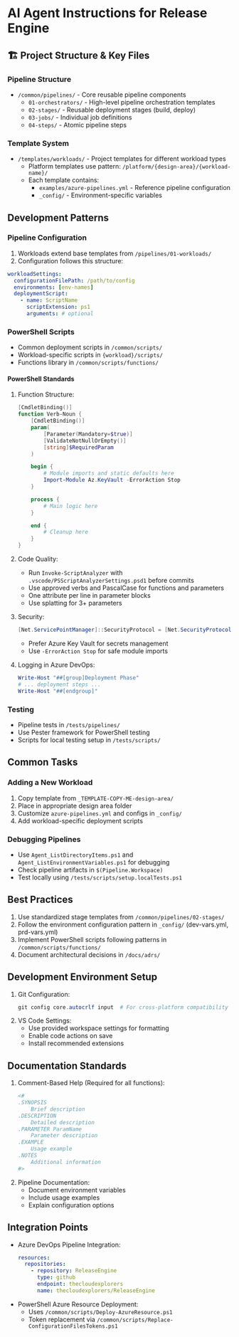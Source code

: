 # AI Agent Instructions for Release Engine

## 🏗️ Project Structure & Key Files

### Pipeline Structure

- `/common/pipelines/` - Core reusable pipeline components
  - `01-orchestrators/` - High-level pipeline orchestration templates
  - `02-stages/` - Reusable deployment stages (build, deploy)
  - `03-jobs/` - Individual job definitions
  - `04-steps/` - Atomic pipeline steps

### Template System

- `/templates/workloads/` - Project templates for different workload types
  - Platform templates use pattern: `/platform/{design-area}/{workload-name}/`
  - Each template contains:
    - `examples/azure-pipelines.yml` - Reference pipeline configuration
    - `_config/` - Environment-specific variables

## Development Patterns

### Pipeline Configuration

1. Workloads extend base templates from `/pipelines/01-workloads/`
2. Configuration follows this structure:

```yaml
workloadSettings:
  configurationFilePath: /path/to/config
  environments: [env-names]
  deploymentScript:
    - name: ScriptName
      scriptExtension: ps1
      arguments: # optional
```

### PowerShell Scripts

- Common deployment scripts in `/common/scripts/`
- Workload-specific scripts in `{workload}/scripts/`
- Functions library in `/common/scripts/functions/`

#### PowerShell Standards

1. Function Structure:

   ```powershell
   [CmdletBinding()]
   function Verb-Noun {
       [CmdletBinding()]
       param(
           [Parameter(Mandatory=$true)]
           [ValidateNotNullOrEmpty()]
           [string]$RequiredParam
       )

       begin {
           # Module imports and static defaults here
           Import-Module Az.KeyVault -ErrorAction Stop
       }

       process {
           # Main logic here
       }

       end {
           # Cleanup here
       }
   }
   ```

2. Code Quality:

   - Run `Invoke-ScriptAnalyzer` with `.vscode/PSScriptAnalyzerSettings.psd1` before commits
   - Use approved verbs and PascalCase for functions and parameters
   - One attribute per line in parameter blocks
   - Use splatting for 3+ parameters

3. Security:

   ```powershell
   [Net.ServicePointManager]::SecurityProtocol = [Net.SecurityProtocolType]::Tls12
   ```

   - Prefer Azure Key Vault for secrets management
   - Use `-ErrorAction Stop` for safe module imports

4. Logging in Azure DevOps:
   ```powershell
   Write-Host "##[group]Deployment Phase"
   # ... deployment steps ...
   Write-Host "##[endgroup]"
   ```

### Testing

- Pipeline tests in `/tests/pipelines/`
- Use Pester framework for PowerShell testing
- Scripts for local testing setup in `/tests/scripts/`

## Common Tasks

### Adding a New Workload

1. Copy template from `_TEMPLATE-COPY-ME-design-area/`
2. Place in appropriate design area folder
3. Customize `azure-pipelines.yml` and configs in `_config/`
4. Add workload-specific deployment scripts

### Debugging Pipelines

- Use `Agent_ListDirectoryItems.ps1` and `Agent_ListEnvironmentVariables.ps1` for debugging
- Check pipeline artifacts in `$(Pipeline.Workspace)`
- Test locally using `/tests/scripts/setup.localTests.ps1`

## Best Practices

1. Use standardized stage templates from `/common/pipelines/02-stages/`
2. Follow the environment configuration pattern in `_config/` (dev-vars.yml, prd-vars.yml)
3. Implement PowerShell scripts following patterns in `/common/scripts/functions/`
4. Document architectural decisions in `/docs/adrs/`

## Development Environment Setup

1. Git Configuration:
   ```powershell
   git config core.autocrlf input  # For cross-platform compatibility
   ```
2. VS Code Settings:
   - Use provided workspace settings for formatting
   - Enable code actions on save
   - Install recommended extensions

## Documentation Standards

1. Comment-Based Help (Required for all functions):
   ```powershell
   <#
   .SYNOPSIS
       Brief description
   .DESCRIPTION
       Detailed description
   .PARAMETER ParamName
       Parameter description
   .EXAMPLE
       Usage example
   .NOTES
       Additional information
   #>
   ```
2. Pipeline Documentation:
   - Document environment variables
   - Include usage examples
   - Explain configuration options

## Integration Points

- Azure DevOps Pipeline Integration:
  ```yaml
  resources:
    repositories:
      - repository: ReleaseEngine
        type: github
        endpoint: thecloudexplorers
        name: thecloudexplorers/ReleaseEngine
  ```
- PowerShell Azure Resource Deployment:
  - Uses `/common/scripts/Deploy-AzureResource.ps1`
  - Token replacement via `/common/scripts/Replace-ConfigurationFilesTokens.ps1`
